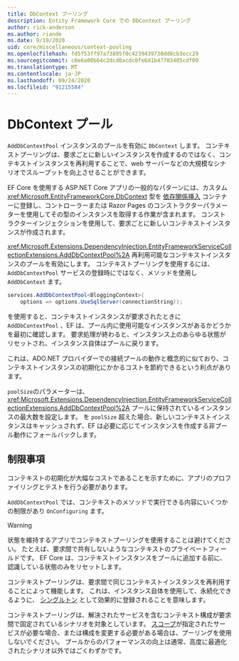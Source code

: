 ```yaml
---
title: DbContext プーリング
description: Entity Framework Core での DbContext プーリング
author: rick-anderson
ms.author: riande
ms.date: 9/19/2020
uid: core/miscellaneous/context-pooling
ms.openlocfilehash: fd5f53ff97a73895f0c4239439730dd8cb3ecc29
ms.sourcegitcommit: c0e6a00b64c2dcd8acdc0fe6d1b47703405cdf09
ms.translationtype: MT
ms.contentlocale: ja-JP
ms.lasthandoff: 09/24/2020
ms.locfileid: "91215584"
---
```

# <a name="dbcontext-pooling"></a>DbContext プール

`AddDbContextPool` インスタンスのプールを有効に `DbContext` します。 コンテキストプーリングは、要求ごとに新しいインスタンスを作成するのではなく、コンテキストインスタンスを再利用することで、web サーバーなどの大規模なシナリオでスループットを向上させることができます。

EF Core を使用する ASP.NET Core アプリの一般的なパターンには、カスタム <xref:Microsoft.EntityFrameworkCore.DbContext> 型を [依存関係挿入](/aspnet/core/fundamentals/dependency-injection) コンテナーに登録し、コントローラーまたは Razor Pages のコンストラクターパラメーターを使用してその型のインスタンスを取得する作業が含まれます。 コンストラクターインジェクションを使用して、要求ごとに新しいコンテキストインスタンスが作成されます。

<xref:Microsoft.Extensions.DependencyInjection.EntityFrameworkServiceCollectionExtensions.AddDbContextPool%2A> 再利用可能なコンテキストインスタンスのプールを有効にします。 コンテキストプーリングを使用するには、 `AddDbContextPool` サービスの登録時にではなく、メソッドを使用し `AddDbContext` ます。

``` csharp
services.AddDbContextPool<BloggingContext>(
    options => options.UseSqlServer(connectionString));
```

を使用すると、コンテキストインスタンスが要求されたときに `AddDbContextPool` 、EF は、プール内に使用可能なインスタンスがあるかどうかを最初に確認します。 要求処理が終わると、インスタンス上のあらゆる状態がリセットされ、インスタンス自体はプールに戻ります。

これは、ADO.NET プロバイダーでの接続プールの動作と概念的に似ており、コンテキストインスタンスの初期化にかかるコストを節約できるという利点があります。

`poolSize`のパラメーターは、 <xref:Microsoft.Extensions.DependencyInjection.EntityFrameworkServiceCollectionExtensions.AddDbContextPool%2A> プールに保持されているインスタンスの最大数を設定します。 を `poolSize` 超えた場合、新しいコンテキストインスタンスはキャッシュされず、EF は必要に応じてインスタンスを作成する非プール動作にフォールバックします。

## <a name="limitations"></a>制限事項

コンテキストの初期化が大幅なコストであることを示すために、アプリのプロファイリングとテストを行う必要があります。

`AddDbContextPool` では、コンテキストのメソッドで実行できる内容にいくつかの制限があり `OnConfiguring` ます。

> [!WARNING]  
> 状態を維持するアプリでコンテキストプーリングを使用することは避けてください。 たとえば、要求間で共有しないようなコンテキストのプライベートフィールドです。 EF Core は、コンテキストインスタンスをプールに追加する前に、認識している状態のみをリセットします。

コンテキストプーリングは、要求間で同じコンテキストインスタンスを再利用することによって機能します。 これは、インスタンス自体を使用して、永続化できるように、 [シングルトン](/aspnet/core/fundamentals/dependency-injection#service-lifetimes) として効果的に登録されることを意味します。

コンテキストプーリングは、解決されたサービスを含むコンテキスト構成が要求間で固定されているシナリオを対象としています。 [スコープ](/aspnet/core/fundamentals/dependency-injection#service-lifetimes)が指定されたサービスが必要な場合、または構成を変更する必要がある場合は、プーリングを使用しないでください。 プールからのパフォーマンスの向上は通常、高度に最適化されたシナリオ以外ではごくわずかです。
